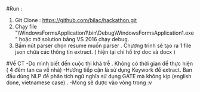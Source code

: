 #Run : 
1. Git Clone : https://github.com/bilac/hackathon.git
2. Chạy file "\WindowsFormsApplication1\bin\Debug\WindowsFormsApplication1.exe" hoặc mở solution bằng VS 2016 chạy debug.
3. Bấm nút parser chọn resume muốn parser . Chương trình sẽ tạo ra 1 file json chứa các thông tin extract. ( hiện tại chỉ hổ trợ doc và docx )


#Về CT
-Do mình biết đến cuộc thi khá trễ . Không có thời gian để thực hiện ( 4 đêm tan ca về nhà)
-Hướng tiếp cận là sử dụng Keywork để extract. Ban đầu dùng NLP để phân tích ngữ nghĩa sử dụng GATE mà không kịp (english done, vietnamese case) .
-Mong sẽ được vào vòng trong :v 
